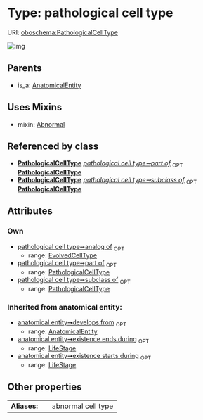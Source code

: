 
# Type: pathological cell type




URI: [oboschema:PathologicalCellType](http://purl.obolibrary.org/oboschema/PathologicalCellType)


![img](http://yuml.me/diagram/nofunky;dir:TB/class/[EvolvedCellType]<analog%20of%200..1-++[PathologicalCellType],[PathologicalCellType]<part%20of%200..1-++[PathologicalCellType],[PathologicalCellType]<subclass%20of%200..1-++[PathologicalCellType],[PathologicalCellType]uses%20-.->[Abnormal],[AnatomicalEntity]^-[PathologicalCellType],[LifeStage],[EvolvedCellType],[AnatomicalEntity],[Abnormal])

## Parents

 *  is_a: [AnatomicalEntity](AnatomicalEntity.md)

## Uses Mixins

 *  mixin: [Abnormal](Abnormal.md)

## Referenced by class

 *  **[PathologicalCellType](PathologicalCellType.md)** *[pathological cell type➞part of](pathological_cell_type_part_of.md)*  <sub>OPT</sub>  **[PathologicalCellType](PathologicalCellType.md)**
 *  **[PathologicalCellType](PathologicalCellType.md)** *[pathological cell type➞subclass of](pathological_cell_type_subclass_of.md)*  <sub>OPT</sub>  **[PathologicalCellType](PathologicalCellType.md)**

## Attributes


### Own

 * [pathological cell type➞analog of](pathological_cell_type_analog_of.md)  <sub>OPT</sub>
    * range: [EvolvedCellType](EvolvedCellType.md)
 * [pathological cell type➞part of](pathological_cell_type_part_of.md)  <sub>OPT</sub>
    * range: [PathologicalCellType](PathologicalCellType.md)
 * [pathological cell type➞subclass of](pathological_cell_type_subclass_of.md)  <sub>OPT</sub>
    * range: [PathologicalCellType](PathologicalCellType.md)

### Inherited from anatomical entity:

 * [anatomical entity➞develops from](anatomical_entity_develops_from.md)  <sub>OPT</sub>
    * range: [AnatomicalEntity](AnatomicalEntity.md)
 * [anatomical entity➞existence ends during](anatomical_entity_existence_ends_during.md)  <sub>OPT</sub>
    * range: [LifeStage](LifeStage.md)
 * [anatomical entity➞existence starts during](anatomical_entity_existence_starts_during.md)  <sub>OPT</sub>
    * range: [LifeStage](LifeStage.md)

## Other properties

|  |  |  |
| --- | --- | --- |
| **Aliases:** | | abnormal cell type |

